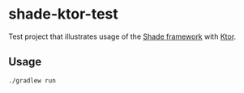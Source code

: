 # shade-ktor-test

Test project that illustrates usage of the [Shade framework](https://github.com/ScottPeterJohnson/shade) with [Ktor](https://ktor.io/).


## Usage

    ./gradlew run